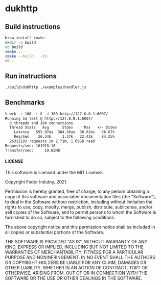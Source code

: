 # dukhttp

## Build instructions

```sh
brew install cmake
mkdir -p build
cd build
cmake ..
cmake --build . -j9
cd -
```

## Run instructions

```sh
./build/dukhttp ./examples/handler.js
```

## Benchmarks

```sh
% wrk -c 100 -t 8 -d 300 http://127.0.0.1:6007/
Running 5m test @ http://127.0.0.1:6007/
  8 threads and 100 connections
  Thread Stats   Avg      Stdev     Max   +/- Stdev
    Latency   595.97us  384.36us  38.82ms   96.87%
    Req/Sec    20.34k     1.37k   22.42k    84.25%
  26312193 requests in 2.71m, 1.69GB read
Requests/sec: 161918.10
Transfer/sec:     10.65MB
```

#### LICENSE

This software is licensed under the MIT License.

Copyright Fedor Indutny, 2021.

Permission is hereby granted, free of charge, to any person obtaining a
copy of this software and associated documentation files (the
"Software"), to deal in the Software without restriction, including
without limitation the rights to use, copy, modify, merge, publish,
distribute, sublicense, and/or sell copies of the Software, and to permit
persons to whom the Software is furnished to do so, subject to the
following conditions:

The above copyright notice and this permission notice shall be included
in all copies or substantial portions of the Software.

THE SOFTWARE IS PROVIDED "AS IS", WITHOUT WARRANTY OF ANY KIND, EXPRESS
OR IMPLIED, INCLUDING BUT NOT LIMITED TO THE WARRANTIES OF
MERCHANTABILITY, FITNESS FOR A PARTICULAR PURPOSE AND NONINFRINGEMENT. IN
NO EVENT SHALL THE AUTHORS OR COPYRIGHT HOLDERS BE LIABLE FOR ANY CLAIM,
DAMAGES OR OTHER LIABILITY, WHETHER IN AN ACTION OF CONTRACT, TORT OR
OTHERWISE, ARISING FROM, OUT OF OR IN CONNECTION WITH THE SOFTWARE OR THE
USE OR OTHER DEALINGS IN THE SOFTWARE.
